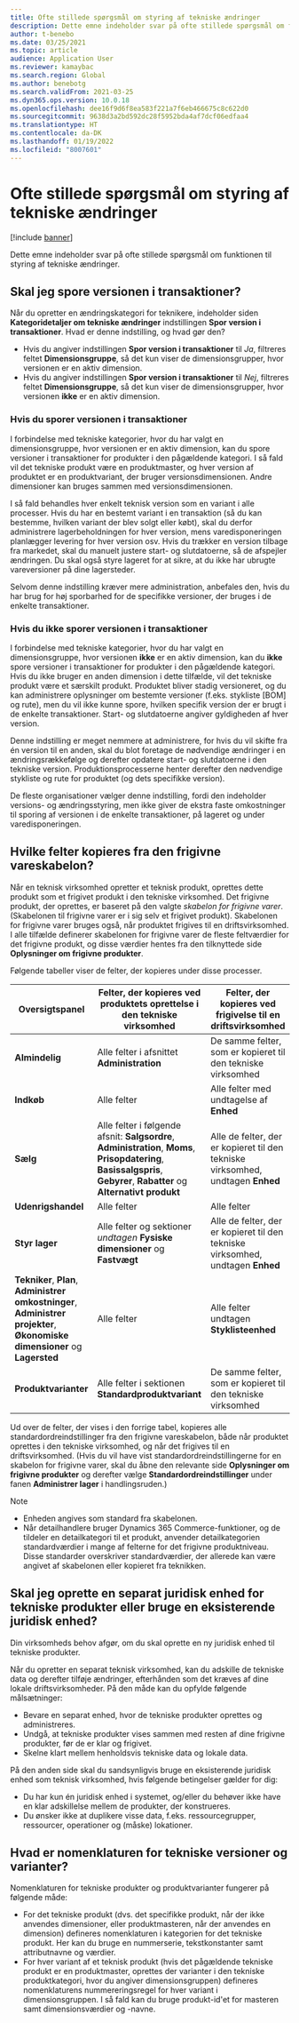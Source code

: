 ```yaml
---
title: Ofte stillede spørgsmål om styring af tekniske ændringer
description: Dette emne indeholder svar på ofte stillede spørgsmål om funktionen til styring af tekniske ændringer.
author: t-benebo
ms.date: 03/25/2021
ms.topic: article
audience: Application User
ms.reviewer: kamaybac
ms.search.region: Global
ms.author: benebotg
ms.search.validFrom: 2021-03-25
ms.dyn365.ops.version: 10.0.18
ms.openlocfilehash: dee16f9d6f8ea583f221a7f6eb466675c8c622d0
ms.sourcegitcommit: 9638d3a2bd592dc28f5952bda4af7dcf06edfaa4
ms.translationtype: HT
ms.contentlocale: da-DK
ms.lasthandoff: 01/19/2022
ms.locfileid: "8007601"
---
```

# <a name="engineering-change-management-faq"></a>Ofte stillede spørgsmål om styring af tekniske ændringer

[!include [banner](../includes/banner.md)]

Dette emne indeholder svar på ofte stillede spørgsmål om funktionen til styring af tekniske ændringer.

## <a name="should-i-track-the-version-in-transactions"></a>Skal jeg spore versionen i transaktioner?

Når du opretter en ændringskategori for teknikere, indeholder siden **Kategoridetaljer om tekniske ændringer** indstillingen **Spor version i transaktioner**. Hvad er denne indstilling, og hvad gør den?

- Hvis du angiver indstillingen **Spor version i transaktioner** til *Ja*, filtreres feltet **Dimensionsgruppe**, så det kun viser de dimensionsgrupper, hvor versionen er en aktiv dimension.
- Hvis du angiver indstillingen **Spor version i transaktioner** til *Nej*, filtreres feltet **Dimensionsgruppe**, så det kun viser de dimensionsgrupper, hvor versionen **ikke** er en aktiv dimension.

### <a name="if-you-track-the-version-in-transactions"></a>Hvis du sporer versionen i transaktioner

I forbindelse med tekniske kategorier, hvor du har valgt en dimensionsgruppe, hvor versionen er en aktiv dimension, kan du spore versioner i transaktioner for produkter i den pågældende kategori. I så fald vil det tekniske produkt være en produktmaster, og hver version af produktet er en produktvariant, der bruger versionsdimensionen. Andre dimensioner kan bruges sammen med versionsdimensionen.

I så fald behandles hver enkelt teknisk version som en variant i alle processer. Hvis du har en bestemt variant i en transaktion (så du kan bestemme, hvilken variant der blev solgt eller købt), skal du derfor administrere lagerbeholdningen for hver version, mens varedisponeringen planlægger levering for hver version osv. Hvis du trækker en version tilbage fra markedet, skal du manuelt justere start- og slutdatoerne, så de afspejler ændringen. Du skal også styre lageret for at sikre, at du ikke har ubrugte vareversioner på dine lagersteder.

Selvom denne indstilling kræver mere administration, anbefales den, hvis du har brug for høj sporbarhed for de specifikke versioner, der bruges i de enkelte transaktioner.

### <a name="if-you-dont-track-the-version-in-transactions"></a>Hvis du ikke sporer versionen i transaktioner

I forbindelse med tekniske kategorier, hvor du har valgt en dimensionsgruppe, hvor versionen **ikke** er en aktiv dimension, kan du **ikke** spore versioner i transaktioner for produkter i den pågældende kategori. Hvis du ikke bruger en anden dimension i dette tilfælde, vil det tekniske produkt være et særskilt produkt. Produktet bliver stadig versioneret, og du kan administrere oplysninger om bestemte versioner (f.eks. stykliste \[BOM] og rute), men du vil ikke kunne spore, hvilken specifik version der er brugt i de enkelte transaktioner. Start- og slutdatoerne angiver gyldigheden af hver version.

Denne indstilling er meget nemmere at administrere, for hvis du vil skifte fra én version til en anden, skal du blot foretage de nødvendige ændringer i en ændringsrækkefølge og derefter opdatere start- og slutdatoerne i den tekniske version. Produktionsprocesserne henter derefter den nødvendige stykliste og rute for produktet (og dets specifikke version).

De fleste organisationer vælger denne indstilling, fordi den indeholder versions- og ændringsstyring, men ikke giver de ekstra faste omkostninger til sporing af versionen i de enkelte transaktioner, på lageret og under varedisponeringen.

## <a name="which-fields-are-copied-from-the-released-item-template"></a>Hvilke felter kopieres fra den frigivne vareskabelon?

Når en teknisk virksomhed opretter et teknisk produkt, oprettes dette produkt som et frigivet produkt i den tekniske virksomhed. Det frigivne produkt, der oprettes, er baseret på den valgte *skabelon for frigivne varer*. (Skabelonen til frigivne varer er i sig selv et frigivet produkt). Skabelonen for frigivne varer bruges også, når produktet frigives til en driftsvirksomhed. I alle tilfælde definerer skabelonen for frigivne varer de fleste feltværdier for det frigivne produkt, og disse værdier hentes fra den tilknyttede side **Oplysninger om frigivne produkter**.

Følgende tabeller viser de felter, der kopieres under disse processer.

| Oversigtspanel | Felter, der kopieres ved produktets oprettelse i den tekniske virksomhed | Felter, der kopieres ved frigivelse til en driftsvirksomhed |
|---|---|---|
| **Almindelig** | Alle felter i afsnittet **Administration** | De samme felter, som er kopieret til den tekniske virksomhed |
| **Indkøb** | Alle felter | Alle felter med undtagelse af **Enhed** |
| **Sælg** | Alle felter i følgende afsnit: **Salgsordre**, **Administration**, **Moms**, **Prisopdatering**, **Basissalgspris**, **Gebyrer**, **Rabatter** og **Alternativt produkt** | Alle de felter, der er kopieret til den tekniske virksomhed, undtagen **Enhed** |
| **Udenrigshandel** | Alle felter | Alle felter |
| **Styr lager** | Alle felter og sektioner *undtagen* **Fysiske dimensioner** og **Fastvægt** | Alle de felter, der er kopieret til den tekniske virksomhed, undtagen **Enhed** |
| **Tekniker**, **Plan**, **Administrer omkostninger**, **Administrer projekter**, **Økonomiske dimensioner** og **Lagersted** | Alle felter | Alle felter undtagen **Styklisteenhed** |
| **Produktvarianter** | Alle felter i sektionen **Standardproduktvariant** | De samme felter, som er kopieret til den tekniske virksomhed |

Ud over de felter, der vises i den forrige tabel, kopieres alle standardordreindstillinger fra den frigivne vareskabelon, både når produktet oprettes i den tekniske virksomhed, og når det frigives til en driftsvirksomhed. (Hvis du vil have vist standardordreindstillingerne for en skabelon for frigivne varer, skal du åbne den relevante side **Oplysninger om frigivne produkter** og derefter vælge **Standardordreindstillinger** under fanen **Administrer lager** i handlingsruden.)

> [!NOTE]
>
> - Enheden angives som standard fra skabelonen.
> - Når detailhandlere bruger Dynamics 365 Commerce-funktioner, og de tildeler en detailkategori til et produkt, anvender detailkategorien standardværdier i mange af felterne for det frigivne produktniveau. Disse standarder overskriver standardværdier, der allerede kan være angivet af skabelonen eller kopieret fra teknikken.

## <a name="should-i-create-a-separate-legal-entity-for-engineering-products-or-use-an-existing-legal-entity"></a>Skal jeg oprette en separat juridisk enhed for tekniske produkter eller bruge en eksisterende juridisk enhed?

Din virksomheds behov afgør, om du skal oprette en ny juridisk enhed til tekniske produkter.

Når du opretter en separat teknisk virksomhed, kan du adskille de tekniske data og derefter tilføje ændringer, efterhånden som det kræves af dine lokale driftsvirksomheder. På den måde kan du opfylde følgende målsætninger:

- Bevare en separat enhed, hvor de tekniske produkter oprettes og administreres.
- Undgå, at tekniske produkter vises sammen med resten af dine frigivne produkter, før de er klar og frigivet.
- Skelne klart mellem henholdsvis tekniske data og lokale data.

På den anden side skal du sandsynligvis bruge en eksisterende juridisk enhed som teknisk virksomhed, hvis følgende betingelser gælder for dig:

- Du har kun én juridisk enhed i systemet, og/eller du behøver ikke have en klar adskillelse mellem de produkter, der konstrueres.
- Du ønsker ikke at duplikere visse data, f.eks. ressourcegrupper, ressourcer, operationer og (måske) lokationer.

## <a name="what-is-the-nomenclature-for-engineering-versions-and-variants"></a>Hvad er nomenklaturen for tekniske versioner og varianter?

Nomenklaturen for tekniske produkter og produktvarianter fungerer på følgende måde:

- For det tekniske produkt (dvs. det specifikke produkt, når der ikke anvendes dimensioner, eller produktmasteren, når der anvendes en dimension) defineres nomenklaturen i kategorien for det tekniske produkt. Her kan du bruge en nummerserie, tekstkonstanter samt attributnavne og værdier.
- For hver variant af et teknisk produkt (hvis det pågældende tekniske produkt er en produktmaster, oprettes der varianter i den tekniske produktkategori, hvor du angiver dimensionsgruppen) defineres nomenklaturens nummereringsregel for hver variant i dimensionsgruppen. I så fald kan du bruge produkt-id'et for masteren samt dimensionsværdier og -navne.
